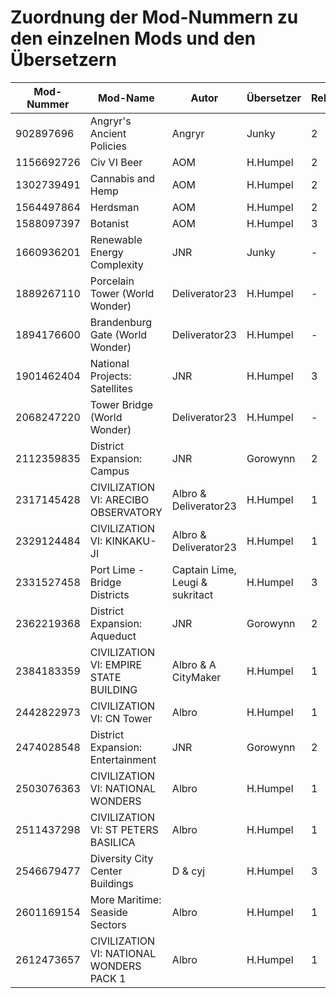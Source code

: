 # Zuordnung der Mod-Nummern zu den einzelnen Mods und den Übersetzern

Mod-Nummer | Mod-Name | Autor | Übersetzer | Release
---------- | -------- | ----- | ---------- | --------------
902897696  | Angryr's Ancient Policies | Angryr | Junky | 2
1156692726 | Civ VI Beer | AOM | H.Humpel | 2
1302739491 | Cannabis and Hemp | AOM | H.Humpel | 2
1564497864 | Herdsman | AOM | H.Humpel | 2
1588097397 | Botanist | AOM | H.Humpel | 3
1660936201 | Renewable Energy Complexity | JNR | Junky | -
1889267110 | Porcelain Tower (World Wonder) | Deliverator23 | H.Humpel | -
1894176600 | Brandenburg Gate (World Wonder) | Deliverator23 | H.Humpel | -
1901462404 | National Projects: Satellites | JNR | H.Humpel | 3
2068247220 | Tower Bridge (World Wonder) | Deliverator23 | H.Humpel | -
2112359835 | District Expansion: Campus | JNR | Gorowynn | 2
2317145428 | CIVILIZATION VI: ARECIBO OBSERVATORY | Albro & Deliverator23 | H.Humpel | 1
2329124484 | CIVILIZATION VI: KINKAKU-JI | Albro & Deliverator23 | H.Humpel | 1
2331527458 | Port Lime - Bridge Districts | Captain Lime, Leugi & sukritact | H.Humpel | 3
2362219368 | District Expansion: Aqueduct | JNR | Gorowynn | 2
2384183359 | CIVILIZATION VI: EMPIRE STATE BUILDING | Albro & A CityMaker | H.Humpel | 1
2442822973 | CIVILIZATION VI: CN Tower | Albro | H.Humpel | 1
2474028548 | District Expansion: Entertainment | JNR | Gorowynn | 2
2503076363 | CIVILIZATION VI: NATIONAL WONDERS | Albro | H.Humpel | 1
2511437298 | CIVILIZATION VI: ST PETERS BASILICA | Albro | H.Humpel | 1
2546679477 | Diversity City Center Buildings | D & cyj | H.Humpel | 3
2601169154 | More Maritime: Seaside Sectors | Albro | H.Humpel | 1
2612473657 | CIVILIZATION VI: NATIONAL WONDERS PACK 1 | Albro | H.Humpel | 1
